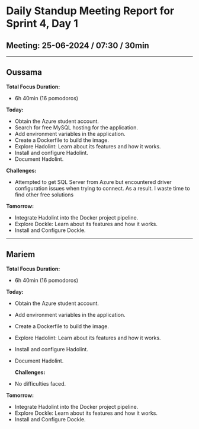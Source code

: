 # Daily Standup Meeting Report for Sprint 4, Day 1

## Meeting: 25-06-2024 / 07:30 / 30min

---

## Oussama

**Total Focus Duration:**

- 6h 40min (16 pomodoros)

**Today:**

- Obtain the Azure student account.
- Search for free MySQL hosting for the application.
- Add environment variables in the application.
- Create a Dockerfile to build the image.
- Explore Hadolint: Learn about its features and how it works.
- Install and configure Hadolint.
- Document Hadolint.

**Challenges:**

- Attempted to get SQL Server from Azure but encountered driver configuration issues when trying to connect. As a result. I waste time to find other free solutions

**Tomorrow:**

- Integrate Hadolint into the Docker project pipeline.
- Explore Dockle: Learn about its features and how it works.
- Install and Configure Dockle.

---

## Mariem

**Total Focus Duration:**

- 6h 40min (16 pomodoros)

**Today:**

- Obtain the Azure student account.
- Add environment variables in the application.
- Create a Dockerfile to build the image.
- Explore Hadolint: Learn about its features and how it works.
- Install and configure Hadolint.
- Document Hadolint.

  **Challenges:**

- No difficulties faced.

**Tomorrow:**

- Integrate Hadolint into the Docker project pipeline.
- Explore Dockle: Learn about its features and how it works.
- Install and Configure Dockle.
